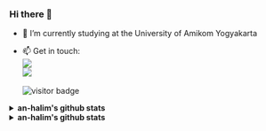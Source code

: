 ### Hi there 👋


- 🔭 I’m currently studying at the University of Amikom Yogyakarta

- 📫 Get in touch: <br>
[![](https://img.shields.io/badge/Email-halimbla2@gmail.com-red)](mailto:halimbla2@gmail.com)<br>
[![](https://img.shields.io/badge/Telegram-https%3A%2F%2Ft.me%2Fiyhtruemint-brightgreen)](https://t.me/iyhtruemint)<br><br>
![visitor badge](https://visitor-badge.glitch.me/badge?page_id=an-halim) <br>



<details>
  <summary><b>an-halim's github stats</b></summary>
    <img align="center" src="https://github-readme-stats.vercel.app/api?username=an-halim&title_color=000&text_color=000&show_icons=true&icon_color=000">
</details>

<details>
  <summary><b>an-halim's github stats</b></summary>
    <img align="center" src="https://api.checklyhq.com/v1/badges/checks/0d76fb65-b3f4-462f-a405-65cb6a2fdaa7?style=for-the-badge&theme=default">
</details>

